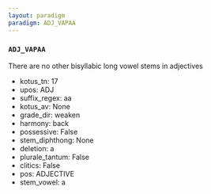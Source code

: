 ```yaml
---
layout: paradigm
paradigm: ADJ_VAPAA
---
```

### ` ADJ_VAPAA `

There are no other bisyllabic long vowel stems in adjectives
* kotus_tn: 17
* upos: ADJ
* suffix_regex: aa
* kotus_av: None
* grade_dir: weaken
* harmony: back
* possessive: False
* stem_diphthong: None
* deletion: a
* plurale_tantum: False
* clitics: False
* pos: ADJECTIVE
* stem_vowel: a
